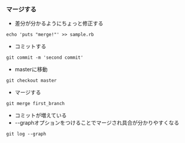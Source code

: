 ### マージする
- 差分が分かるようにちょっと修正する
```console
echo 'puts "merge!"' >> sample.rb
```
- コミットする
```console
git commit -m 'second commit'
```

- masterに移動
```console
git checkout master
```
- マージする
```console
git merge first_branch
```

- コミットが増えている
- --graphオプションをつけることでマージされ具合が分かりやすくなる
```console
git log --graph
```

